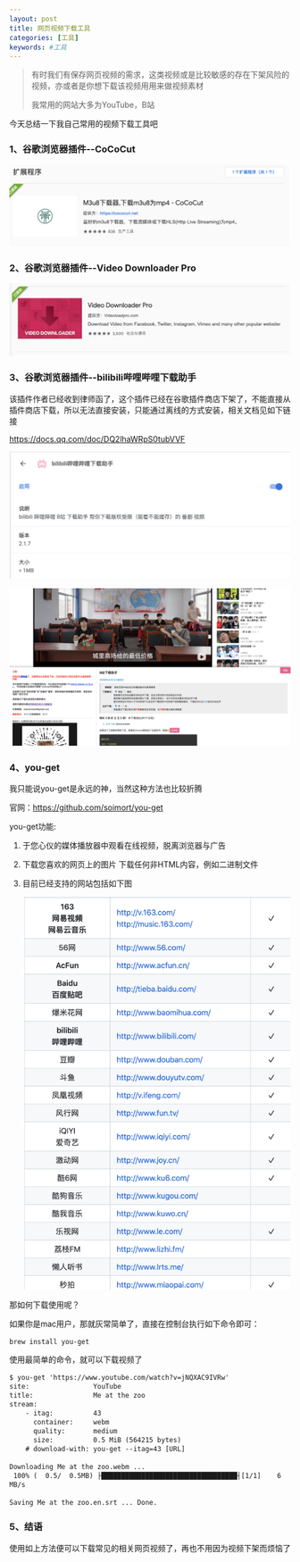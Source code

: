 ```yaml
---
layout: post
title: 网页视频下载工具
categories: [工具]
keywords: #工具
---
```


> 有时我们有保存网页视频的需求，这类视频或是比较敏感的存在下架风险的视频，亦或者是你想下载该视频用用来做视频素材
>
> 我常用的网站大多为YouTube，B站

今天总结一下我自己常用的视频下载工具吧

### 1、谷歌浏览器插件--CoCoCut

![image-20210905125756199](https://raw.githubusercontent.com/Taoey/Taoey.github.io/master/_posts/greatArticle/2021-09-05-工具-网页视频下载.assets/image-20210905125756199.png)



### 2、谷歌浏览器插件--Video Downloader Pro

![image-20210905125944110](https://raw.githubusercontent.com/Taoey/Taoey.github.io/master/_posts/greatArticle/2021-09-05-工具-网页视频下载.assets/image-20210905125944110.png)



### 3、谷歌浏览器插件--bilibili哔哩哔哩下载助手

该插件作者已经收到律师函了，这个插件已经在谷歌插件商店下架了，不能直接从插件商店下载，所以无法直接安装，只能通过离线的方式安装，相关文档见如下链接

https://docs.qq.com/doc/DQ2lhaWRpS0tubVVF

![image-20210905130346910](https://raw.githubusercontent.com/Taoey/Taoey.github.io/master/_posts/greatArticle/2021-09-05-工具-网页视频下载.assets/image-20210905130346910.png)

![image-20210905130757095](https://raw.githubusercontent.com/Taoey/Taoey.github.io/master/_posts/greatArticle/2021-09-05-工具-网页视频下载.assets/image-20210905130757095.png)



### 4、you-get

我只能说you-get是永远的神，当然这种方法也比较折腾

官网：https://github.com/soimort/you-get

you-get功能:

1. 于您心仪的媒体播放器中观看在线视频，脱离浏览器与广告

2. 下载您喜欢的网页上的图片 下载任何非HTML内容，例如二进制文件

3. 目前已经支持的网站包括如下图

   ![image-20210905131420782](https://raw.githubusercontent.com/Taoey/Taoey.github.io/master/_posts/greatArticle/2021-09-05-工具-网页视频下载.assets/image-20210905131420782.png)



那如何下载使用呢？

如果你是mac用户，那就灰常简单了，直接在控制台执行如下命令即可：

```shell
brew install you-get
```

使用最简单的命令，就可以下载视频了

```shell
$ you-get 'https://www.youtube.com/watch?v=jNQXAC9IVRw'
site:                YouTube
title:               Me at the zoo
stream:
    - itag:          43
      container:     webm
      quality:       medium
      size:          0.5 MiB (564215 bytes)
    # download-with: you-get --itag=43 [URL]

Downloading Me at the zoo.webm ...
 100% (  0.5/  0.5MB) ├██████████████████████████████████┤[1/1]    6 MB/s

Saving Me at the zoo.en.srt ... Done.

```



### 5、结语

使用如上方法便可以下载常见的相关网页视频了，再也不用因为视频下架而烦恼了

